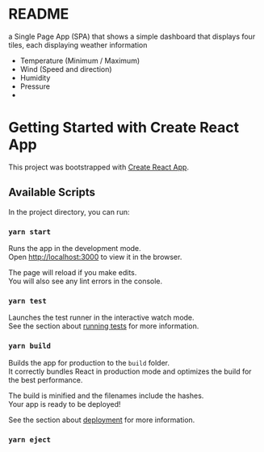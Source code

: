 # README

a Single Page App (SPA) that shows a simple dashboard that displays four tiles, each displaying weather information

- Temperature (Minimum / Maximum)
- Wind (Speed and direction)
- Humidity
- Pressure
-
<!-- 
The data will be retrieved via the following REST API. (https://openweathermap.org/api). The user should be able to request new data to be loaded and be able to change the
country. The list of the countries to be retrieved from the following rest api (https://restcountries.com/v3.1/all)

Statistics in tiles will update to reflect the new dataset. -->


# Getting Started with Create React App

This project was bootstrapped with [Create React App](https://github.com/facebook/create-react-app).

## Available Scripts

In the project directory, you can run:

### `yarn start`

Runs the app in the development mode.\
Open [http://localhost:3000](http://localhost:3000) to view it in the browser.

The page will reload if you make edits.\
You will also see any lint errors in the console.

### `yarn test`

Launches the test runner in the interactive watch mode.\
See the section about [running tests](https://facebook.github.io/create-react-app/docs/running-tests) for more information.

### `yarn build`

Builds the app for production to the `build` folder.\
It correctly bundles React in production mode and optimizes the build for the best performance.

The build is minified and the filenames include the hashes.\
Your app is ready to be deployed!

See the section about [deployment](https://facebook.github.io/create-react-app/docs/deployment) for more information.

### `yarn eject`
